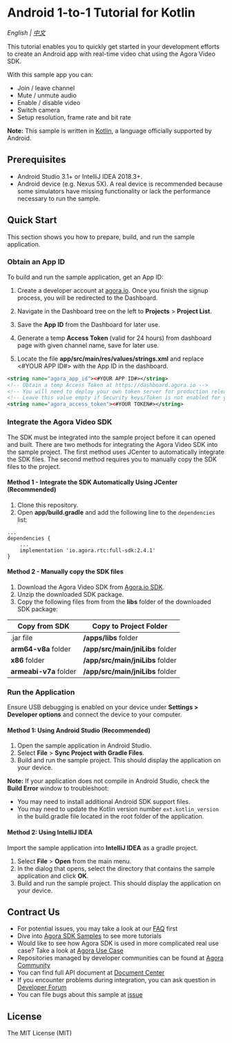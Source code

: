 # Android 1-to-1 Tutorial for Kotlin

*English | [中文](README.zh.md)*

This tutorial enables you to quickly get started in your development efforts to create an Android app with real-time video chat using the Agora Video SDK. 

With this sample app you can:

- Join / leave channel
- Mute / unmute audio
- Enable / disable video
- Switch camera
- Setup resolution, frame rate and bit rate

**Note:** This sample is written in [Kotlin](https://kotlinlang.org), a language officially supported by Android.

## Prerequisites

- Android Studio 3.1+ or IntelliJ IDEA 2018.3+.
- Android device (e.g. Nexus 5X). A real device is recommended because some simulators have missing functionality or lack the performance necessary to run the sample.

## Quick Start

This section shows you how to prepare, build, and run the sample application.

### Obtain an App ID

To build and run the sample application, get an App ID:
1. Create a developer account at [agora.io](https://dashboard.agora.io/signin/). Once you finish the signup process, you will be redirected to the Dashboard.
2. Navigate in the Dashboard tree on the left to **Projects** > **Project List**.
3. Save the **App ID** from the Dashboard for later use.
4. Generate a temp **Access Token** (valid for 24 hours) from dashboard page with given channel name, save for later use.

4. Locate the file **app/src/main/res/values/strings.xml** and replace <#YOUR APP ID#> with the App ID in the dashboard.

```xml
<string name="agora_app_id"><#YOUR APP ID#></string>
<!-- Obtain a temp Access Token at https://dashboard.agora.io -->
<!-- You will need to deploy your own token server for production release -->
<!-- Leave this value empty if Security keys/Token is not enabled for your project -->
<string name="agora_access_token"><#YOUR TOKEN#></string>
```

### Integrate the Agora Video SDK

The SDK must be integrated into the sample project before it can opened and built. There are two methods for integrating the Agora Video SDK into the sample project. The first method uses JCenter to automatically integrate the SDK files. The second method requires you to manually copy the SDK files to the project.

#### Method 1 - Integrate the SDK Automatically Using JCenter (Recommended)

1. Clone this repository.
2. Open **app/build.gradle** and add the following line to the `dependencies` list:

  ```
  ...
  dependencies {
      ...
      implementation 'io.agora.rtc:full-sdk:2.4.1'
  }
  ```

#### Method 2 - Manually copy the SDK files

1. Download the Agora Video SDK from [Agora.io SDK](https://www.agora.io/en/download/).
2. Unzip the downloaded SDK package.
3. Copy the following files from from the **libs** folder of the downloaded SDK package:

Copy from SDK|Copy to Project Folder
---|---
.jar file|**/apps/libs** folder
**arm64-v8a** folder|**/app/src/main/jniLibs** folder
**x86** folder|**/app/src/main/jniLibs** folder
**armeabi-v7a** folder|**/app/src/main/jniLibs** folder

    

### Run the Application

Ensure USB debugging is enabled on your device under **Settings > Developer options** and connect the device to your computer.

#### Method 1: Using Android Studio (Recommended)

1. Open the sample application in Android Studio.
2. Select **File** > **Sync Project with Gradle Files**.
3. Build and run the sample project. This should display the application on your device.

**Note:** If your application does not compile in Android Studio,  check the **Build Error** window to troubleshoot: 
- You may need to install additional Android SDK support files.
- You may need to update the Kotlin version number `ext.kotlin_version` in the build.gradle file located in the root folder of the application.

#### Method 2: Using IntelliJ IDEA

Import the sample application into **IntelliJ IDEA** as a gradle project.

1. Select **File** > **Open** from the main menu.
2. In the dialog that opens, select the directory that contains the sample application and click **OK**.
3. Build and run the sample project. This should display the application on your device.


## Contract Us

- For potential issues, you may take a look at our [FAQ](https://docs.agora.io/cn/faq) first
- Dive into [Agora SDK Samples](https://github.com/AgoraIO) to see more tutorials
- Would like to see how Agora SDK is used in more complicated real use case? Take a look at [Agora Use Case](https://github.com/AgoraIO-usecase)
- Repositories managed by developer communities can be found at [Agora Community](https://github.com/AgoraIO-Community)
- You can find full API document at [Document Center](https://docs.agora.io/en/)
- If you encounter problems during integration, you can ask question in [Developer Forum](https://rtcdeveloper.com/)
- You can file bugs about this sample at [issue](https://github.com/AgoraIO/Basic-Video-Call/issues)

## License

The MIT License (MIT)
